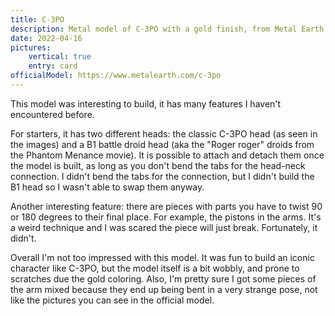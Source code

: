 ```yaml
---
title: C-3PO
description: Metal model of C-3PO with a gold finish, from Metal Earth.
date: 2022-04-16
pictures:
    vertical: true
    entry: card
officialModel: https://www.metalearth.com/c-3po
---
```


This model was interesting to build, it has many features I haven't encountered before.

For starters, it has two different heads: the classic C-3PO head (as seen in the images) and a B1 battle droid head (aka
the "Roger roger" droids from the Phantom Menance movie). It is possible to attach and detach them once the model is
built, as long as you don't bend the tabs for the head-neck connection. I didn't bend the tabs for the connection, but I
didn't build the B1 head so I wasn't able to swap them anyway.

Another interesting feature: there are pieces with parts you have to twist 90 or 180 degrees to their final place. For
example, the pistons in the arms. It's a weird technique and I was scared the piece will just break. Fortunately, it
didn't.

Overall I'm not too impressed with this model. It was fun to build an iconic character like C-3PO, but the model itself
is a bit wobbly, and prone to scratches due the gold coloring. Also, I'm pretty sure I got some pieces of the arm mixed
because they end up being bent in a very strange pose, not like the pictures you can see in the official model.
